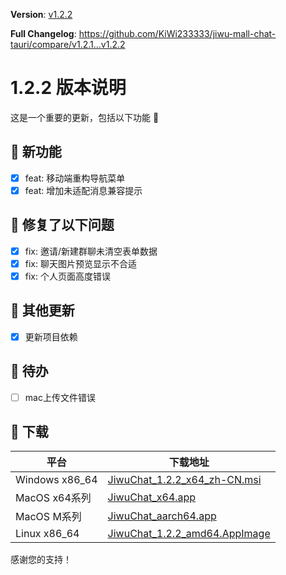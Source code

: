 **Version**: [v1.2.2](https://github.com/KiWi233333/jiwu-mall-chat-tauri/blob/main/.github/releasemd/v1.2.2.md)

**Full Changelog**: <https://github.com/KiWi233333/jiwu-mall-chat-tauri/compare/v1.2.1...v1.2.2>

# 1.2.2 版本说明

这是一个重要的更新，包括以下功能 🧪

## 🔮 新功能

- [x] feat: 移动端重构导航菜单
- [x] feat: 增加未适配消息兼容提示

## 🔨 修复了以下问题

- [x] fix: 邀请/新建群聊未清空表单数据
- [x] fix: 聊天图片预览显示不合适
- [x] fix: 个人页面高度错误

## 🧿 其他更新

- [x] 更新项目依赖

## 📌 待办

- [ ] mac上传文件错误

## 🧪 下载

| 平台 | 下载地址 |
| --- | --- |
| Windows x86_64 | [JiwuChat_1.2.2_x64_zh-CN.msi](https://github.com/KiWi233333/jiwu-mall-chat-tauri/releases/download/v1.2.2/JiwuChat_1.2.2_x64_zh-CN.msi) |
| MacOS x64系列 | [JiwuChat_x64.app](https://github.com/KiWi233333/jiwu-mall-chat-tauri/releases/download/v1.2.2/JiwuChat_x64.app) |
| MacOS M系列 | [JiwuChat_aarch64.app](https://github.com/KiWi233333/jiwu-mall-chat-tauri/releases/download/v1.2.2/JiwuChat_aarch64.app) |
| Linux x86_64 | [JiwuChat_1.2.2_amd64.AppImage](https://github.com/KiWi233333/jiwu-mall-chat-tauri/releases/download/v1.2.2/JiwuChat_1.2.2_amd64.AppImage) |

感谢您的支持！
